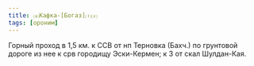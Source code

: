 ```yaml
---
title: ⒜Кафка-[Богаз]⒯⒵
tags: [ороним]
---
```


Горный проход в 1,5 км. к ССВ от нп Терновка (Бахч.) по грунтовой дороге из нее
к срв городищу Эски-Кермен; к З от скал Шулдан-Кая.
